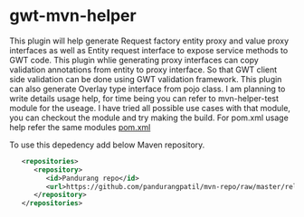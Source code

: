 gwt-mvn-helper
==============

This plugin will help generate Request factory entity proxy and value proxy interfaces as well as Entity request interface to expose service methods to GWT code. This plugin whlie generating proxy interfaces can copy validation annotations from entity to proxy interface. So that GWT client side validation can be done using GWT validation framework. This plugin can also generate Overlay type interface from pojo class. I am planning to write details usage help, for time being you can refer to mvn-helper-test module for the useage. I have tried all possible use cases with that module, you can checkout the module and try making the build. For pom.xml usage help refer the same modules  [pom.xml](https://github.com/pandurangpatil/gwt-mvn-helper/blob/master/mvn-helper-test/pom.xml)


To use this depedency add below Maven repository.
```xml
   <repositories>
      <repository>
         <id>Pandurang repo</id>
         <url>https://github.com/pandurangpatil/mvn-repo/raw/master/releases</url>
      </repository>
   </repositories>
```
